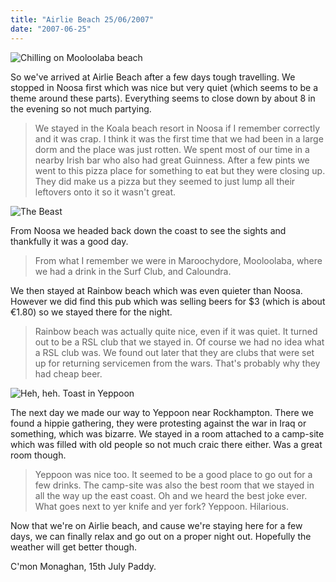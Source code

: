 ```yaml
---
title: "Airlie Beach 25/06/2007"
date: "2007-06-25"
---
```

![Chilling on Mooloolaba beach](/images/S6001118.JPG "Chilling on Mooloolaba beach")

So we've arrived at Airlie Beach after a few days tough travelling. We stopped in Noosa first which was nice but very quiet (which seems to be a theme around these parts). Everything seems to close down by about 8 in the evening so not much partying.

> We stayed in the Koala beach resort in Noosa if I remember correctly and it was crap. I think it  was the first time that we had been in a large dorm and the place was just rotten. We spent most of our time in a nearby Irish bar who also had great Guinness. After a few pints we went to this pizza place for something to eat but they were closing up. They did make us a pizza but they seemed to just lump all their leftovers onto it so it wasn't great.

![The Beast](/images/S6001142.JPG "The Beast")

From Noosa we headed back down the coast to see the sights and thankfully it was a good day.
> From what I remember we were in Maroochydore, Mooloolaba, where we had a drink in the Surf Club, and Caloundra.

We then stayed at Rainbow beach which was even quieter than Noosa. However we did find this pub which was selling beers for $3 (which is about €1.80) so we stayed there for the night.

> Rainbow beach was actually quite nice, even if it was quiet. It turned out to be a RSL club that we stayed in. Of course we had no idea what a RSL club was. We found out later that they are clubs that were set up for returning servicemen from the wars. That's probably why they had cheap beer.

![Heh, heh. Toast in Yeppoon](/images/S6001148.JPG "Heh, heh. Toast in Yeppoon")

The next day we made our way to Yeppoon near Rockhampton. There we found a hippie gathering, they were protesting against the war in Iraq or something, which was bizarre. We stayed in a room attached to a camp-site which was filled with old people so not much craic there either. Was a great room though.

> Yeppoon was nice too. It seemed to be a good place to go out for a few drinks. The camp-site was also the best room that we stayed in all the way up the east coast. Oh and we heard the best joke ever. What goes next to yer knife and yer fork? Yeppoon. Hilarious.

Now that we're on Airlie beach, and cause we're staying here for a few days, we can finally relax and go out on a proper night out. Hopefully the weather will get better though.

C'mon Monaghan, 15th July
Paddy.
